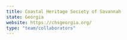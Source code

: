 ```yaml
---
title: Coastal Heritage Society of Savannah
state: Georgia
website: https://chsgeorgia.org/
type: "team/collaborators"
---
```

